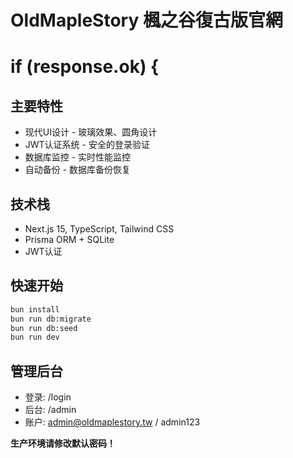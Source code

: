 # OldMapleStory 楓之谷復古版官網

#      if (response.ok) {


## 主要特性
- 现代UI设计 - 玻璃效果、圆角设计
- JWT认证系统 - 安全的登录验证  
- 数据库监控 - 实时性能监控
- 自动备份 - 数据库备份恢复

## 技术栈
- Next.js 15, TypeScript, Tailwind CSS
- Prisma ORM + SQLite
- JWT认证

## 快速开始
```bash
bun install
bun run db:migrate
bun run db:seed  
bun run dev
```

## 管理后台
- 登录: /login
- 后台: /admin  
- 账户: admin@oldmaplestory.tw / admin123

**生产环境请修改默认密码！**
